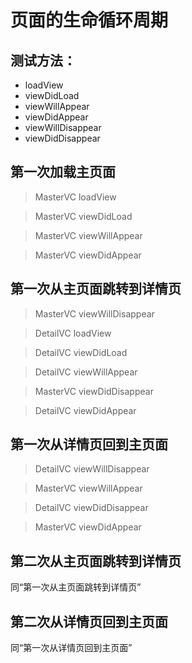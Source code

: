 # 页面的生命循环周期

## 测试方法：

* loadView
* viewDidLoad
* viewWillAppear
* viewDidAppear
* viewWillDisappear
* viewDidDisappear

## 第一次加载主页面

> MasterVC loadView

> MasterVC viewDidLoad

> MasterVC viewWillAppear

> MasterVC viewDidAppear

## 第一次从主页面跳转到详情页

> MasterVC viewWillDisappear

> DetailVC loadView

> DetailVC viewDidLoad

> DetailVC viewWillAppear

> MasterVC viewDidDisappear

> DetailVC viewDidAppear

## 第一次从详情页回到主页面

> DetailVC viewWillDisappear

> MasterVC viewWillAppear

> DetailVC viewDidDisappear
 
> MasterVC viewDidAppear

## 第二次从主页面跳转到详情页
	
 同“第一次从主页面跳转到详情页”
	
## 第二次从详情页回到主页面

 同“第一次从详情页回到主页面”